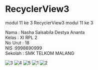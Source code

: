 # RecyclerView3
modul 11 ke 3
 RecyclerView3
modul 11 ke 3


Nama : Nasha Salsabila Destya Ananta 
<br>
Kelas : XI RPL 2 
<br>
No Urut : 18 
<br>
NIS :9998690999 
<br>
Sekolah : SMK TELKOM MALANG 

![3](https://cloud.githubusercontent.com/assets/22131446/21590950/9176dcca-d132-11e6-855f-5abf15245963.jpeg)
![4](https://cloud.githubusercontent.com/assets/22131446/21590951/91a3361c-d132-11e6-82fb-7f61629300b5.jpeg)
![5](https://cloud.githubusercontent.com/assets/22131446/21590953/91cb6cfe-d132-11e6-9b35-02aed3549ea7.jpeg)
![1](https://cloud.githubusercontent.com/assets/22131446/21590952/91cb2564-d132-11e6-84dc-bac7f4d9a82e.jpeg)
![2](https://cloud.githubusercontent.com/assets/22131446/21590954/91cc88a0-d132-11e6-8dea-6bdb9a892914.jpeg)
